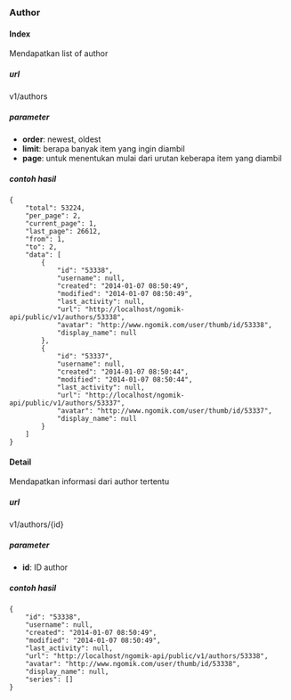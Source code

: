 ### Author


#### Index
Mendapatkan list of author

##### url
v1/authors

##### parameter
* **order**: newest, oldest
* **limit**: berapa banyak item yang ingin diambil
* **page**: untuk menentukan mulai dari urutan keberapa item yang diambil

##### contoh hasil

    {
        "total": 53224,
        "per_page": 2,
        "current_page": 1,
        "last_page": 26612,
        "from": 1,
        "to": 2,
        "data": [
            {
                "id": "53338",
                "username": null,
                "created": "2014-01-07 08:50:49",
                "modified": "2014-01-07 08:50:49",
                "last_activity": null,
                "url": "http://localhost/ngomik-api/public/v1/authors/53338",
                "avatar": "http://www.ngomik.com/user/thumb/id/53338",
                "display_name": null
            },
            {
                "id": "53337",
                "username": null,
                "created": "2014-01-07 08:50:44",
                "modified": "2014-01-07 08:50:44",
                "last_activity": null,
                "url": "http://localhost/ngomik-api/public/v1/authors/53337",
                "avatar": "http://www.ngomik.com/user/thumb/id/53337",
                "display_name": null
            }
        ]
    }
    
#### Detail
Mendapatkan informasi dari author tertentu

##### url
v1/authors/{id}

##### parameter
* **id**: ID author

##### contoh hasil
        
    {
        "id": "53338",
        "username": null,
        "created": "2014-01-07 08:50:49",
        "modified": "2014-01-07 08:50:49",
        "last_activity": null,
        "url": "http://localhost/ngomik-api/public/v1/authors/53338",
        "avatar": "http://www.ngomik.com/user/thumb/id/53338",
        "display_name": null,
        "series": []
    }
